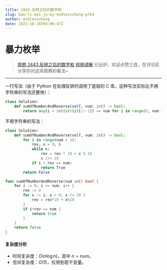 ```yaml
---
title: 2443.反转之后的数字和
slug: bao-li-mei-ju-by-endlesscheng-p7b4
author: endlesscheng
date: 2022-10-16T04:06:47Z
---
```

# 暴力枚举
 
> [原题 2443.反转之后的数字和](https://leetcode.cn/problems/sum-of-number-and-its-reverse)
[视频讲解](https://www.bilibili.com/video/BV1Ae4y1i7PM) 已出炉，欢迎点赞三连，在评论区分享你对这场周赛的看法~

---

一行写法（由于 Python 在处理反转时调用了底层的 C 库，这种写法实际比不用字符串的写法还要快）：

```py
class Solution:
    def sumOfNumberAndReverse(self, num: int) -> bool:
        return any(i + int(str(i)[::-1]) == num for i in range(0, num + 1))
```

不用字符串的写法：

```py [sol1-Python3]
class Solution:
    def sumOfNumberAndReverse(self, num: int) -> bool:
        for i in range(num + 1):
            rev, x = 0, i
            while x:
                rev = rev * 10 + x % 10
                x //= 10
            if i + rev == num:
                return True
        return False
```

```go [sol1-Go]
func sumOfNumberAndReverse(num int) bool {
	for i := 0; i <= num; i++ {
		rev := 0
		for x := i; x > 0; x /= 10 {
			rev = rev*10 + x%10
		}
		if i+rev == num {
			return true
		}
	}
	return false
}
```

#### 复杂度分析

- 时间复杂度：$O(n\log n)$，其中 $n=\textit{num}$。
- 空间复杂度：$O(1)$，仅用到若干变量。

